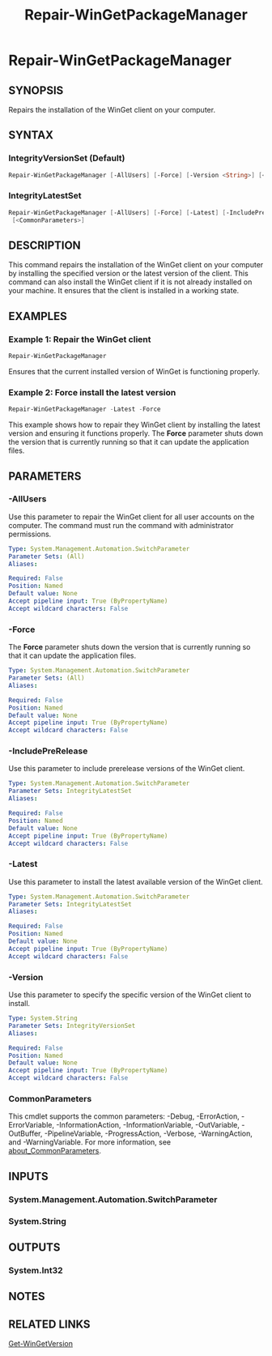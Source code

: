 ﻿---
external help file: Microsoft.WinGet.Client.Cmdlets.dll-Help.xml
Module Name: Microsoft.WinGet.Client
ms.date: 08/01/2024
online version:
schema: 2.0.0
title: Repair-WinGetPackageManager
---

# Repair-WinGetPackageManager

## SYNOPSIS

Repairs the installation of the WinGet client on your computer.

## SYNTAX

### IntegrityVersionSet (Default)

```powershell
Repair-WinGetPackageManager [-AllUsers] [-Force] [-Version <String>] [<CommonParameters>]
```

### IntegrityLatestSet

```powershell
Repair-WinGetPackageManager [-AllUsers] [-Force] [-Latest] [-IncludePreRelease]
 [<CommonParameters>]
```

## DESCRIPTION

This command repairs the installation of the WinGet client on your computer by installing the
specified version or the latest version of the client. This command can also install the WinGet
client if it is not already installed on your machine. It ensures that the client is installed
in a working state.

## EXAMPLES

### Example 1: Repair the WinGet client

```powershell
Repair-WinGetPackageManager
```

Ensures that the current installed version of WinGet is functioning properly.

### Example 2: Force install the latest version

```powershell
Repair-WinGetPackageManager -Latest -Force
```

This example shows how to repair they WinGet client by installing the latest version and ensuring
it functions properly. The **Force** parameter shuts down the version that is currently running so
that it can update the application files.

## PARAMETERS

### -AllUsers

Use this parameter to repair the WinGet client for all user accounts on the computer. The command
must run the command with administrator permissions.

```yaml
Type: System.Management.Automation.SwitchParameter
Parameter Sets: (All)
Aliases:

Required: False
Position: Named
Default value: None
Accept pipeline input: True (ByPropertyName)
Accept wildcard characters: False
```

### -Force

The **Force** parameter shuts down the version that is currently running so that it can update the
application files.

```yaml
Type: System.Management.Automation.SwitchParameter
Parameter Sets: (All)
Aliases:

Required: False
Position: Named
Default value: None
Accept pipeline input: True (ByPropertyName)
Accept wildcard characters: False
```

### -IncludePreRelease

Use this parameter to include prerelease versions of the WinGet client.

```yaml
Type: System.Management.Automation.SwitchParameter
Parameter Sets: IntegrityLatestSet
Aliases:

Required: False
Position: Named
Default value: None
Accept pipeline input: True (ByPropertyName)
Accept wildcard characters: False
```

### -Latest

Use this parameter to install the latest available version of the WinGet client.

```yaml
Type: System.Management.Automation.SwitchParameter
Parameter Sets: IntegrityLatestSet
Aliases:

Required: False
Position: Named
Default value: None
Accept pipeline input: True (ByPropertyName)
Accept wildcard characters: False
```

### -Version

Use this parameter to specify the specific version of the WinGet client to install.

```yaml
Type: System.String
Parameter Sets: IntegrityVersionSet
Aliases:

Required: False
Position: Named
Default value: None
Accept pipeline input: True (ByPropertyName)
Accept wildcard characters: False
```

### CommonParameters

This cmdlet supports the common parameters: -Debug, -ErrorAction, -ErrorVariable,
-InformationAction, -InformationVariable, -OutVariable, -OutBuffer, -PipelineVariable,
-ProgressAction, -Verbose, -WarningAction, and -WarningVariable. For more information, see
[about_CommonParameters](http://go.microsoft.com/fwlink/?LinkID=113216).

## INPUTS

### System.Management.Automation.SwitchParameter

### System.String

## OUTPUTS

### System.Int32

## NOTES

## RELATED LINKS

[Get-WinGetVersion](Get-WinGetVersion.md)
